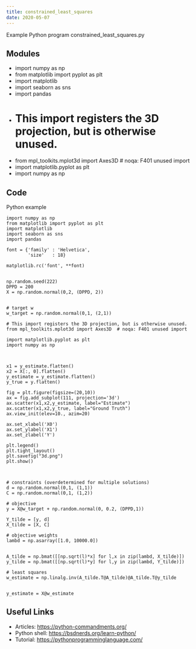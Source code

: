 ```yaml
---
title: constrained_least_squares
date: 2020-05-07
---
```

Example Python program constrained_least_squares.py

## Modules

* import numpy as np
* from matplotlib import pyplot as plt
* import matplotlib
* import seaborn as sns
* import pandas
* # This import registers the 3D projection, but is otherwise unused.
* from mpl_toolkits.mplot3d import Axes3D  # noqa: F401 unused import
* import matplotlib.pyplot as plt
* import numpy as np

## Code

Python example

    import numpy as np
    from matplotlib import pyplot as plt
    import matplotlib
    import seaborn as sns
    import pandas
    
    font = {'family' : 'Helvetica',
            'size'   : 18}
    
    matplotlib.rc('font', **font)
    
    
    np.random.seed(222)
    DPPD = 200
    X = np.random.normal(0,2, (DPPD, 2))
    
    
    # target w
    w_target = np.random.normal(0,1, (2,1))
    
    # This import registers the 3D projection, but is otherwise unused.
    from mpl_toolkits.mplot3d import Axes3D  # noqa: F401 unused import
    
    import matplotlib.pyplot as plt
    import numpy as np
    
    
    
    x1 = y_estimate.flatten()
    x2 = X[:, 0].flatten()
    y_estimate = y_estimate.flatten()
    y_true = y.flatten()
    
    fig = plt.figure(figsize=(20,10))
    ax = fig.add_subplot(111, projection='3d')
    ax.scatter(x1,x2,y_estimate, label="Estimate")
    ax.scatter(x1,x2,y_true, label="Ground Truth")
    ax.view_init(elev=10., azim=20)
    
    ax.set_xlabel('X0')
    ax.set_ylabel('X1')
    ax.set_zlabel('Y')
    
    plt.legend()
    plt.tight_layout()
    plt.savefig("3d.png")
    plt.show()
    
    
    
    # constraints (overdetermined for multiple solutions)
    d = np.random.normal(0,1, (1,1))
    C = np.random.normal(0,1, (1,2))
    
    # objective
    y = X@w_target + np.random.normal(0, 0.2, (DPPD,1))
    
    Y_tilde = [y, d]
    X_tilde = [X, C]
    
    # objective weights
    lambd = np.asarray([1.0, 10000.0])
    
    
    A_tilde = np.bmat([[np.sqrt(l)*x] for l,x in zip(lambd, X_tilde)])
    y_tilde = np.bmat([[np.sqrt(l)*y] for l,y in zip(lambd, Y_tilde)])
    
    # least squares
    w_estimate = np.linalg.inv(A_tilde.T@A_tilde)@A_tilde.T@y_tilde
    
    
    y_estimate = X@w_estimate
    

## Useful Links

- Articles: https://python-commandments.org/
- Python shell: https://bsdnerds.org/learn-python/
- Tutorial: https://pythonprogramminglanguage.com/

